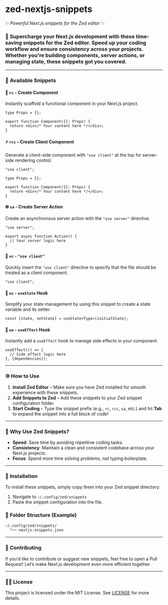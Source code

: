 
# **zed-nextjs-snippets**  
✨ _Powerful Next.js snippets for the Zed editor_ ✨

### 🚀 **Supercharge your Next.js development** with these time-saving snippets for the Zed editor. Speed up your coding workflow and ensure consistency across your projects. Whether you're building components, server actions, or managing state, these snippets got you covered.

---

### 🧩 **Available Snippets**

#### **🔧 `rc` - Create Component**
Instantly scaffold a functional component in your Next.js project.

```tsx
type Props = {};

export function Component({}: Props) {
  return <div>/* Your content here */</div>;
}
```

#### **⚡ `rcc` - Create Client Component**
Generate a client-side component with `"use client"` at the top for server-side rendering control.

```tsx
"use client";

type Props = {};

export function Component({}: Props) {
  return <div>/* Your content here */</div>;
}
```

#### **🌐 `sa` - Create Server Action**
Create an asynchronous server action with the `"use server"` directive.

```tsx
"use server";

export async function Action() {
  // Your server logic here
}
```

#### **🔌 `uc` - `"use client"`**
Quickly insert the `"use client"` directive to specify that the file should be treated as a client component.

```tsx
"use client";
```

#### **🔄 `us` - `useState` Hook**
Simplify your state management by using this snippet to create a state variable and its setter.

```tsx
const [state, setState] = useState<Type>(initialState);
```

#### **🔄 `ue` - `useEffect` Hook**
Instantly add a `useEffect` hook to manage side effects in your component.

```tsx
useEffect(() => {
  // Side effect logic here
}, [dependencies]);
```

---

### ⚙️ **How to Use**

1. **Install Zed Editor** – Make sure you have Zed installed for smooth experience with these snippets.
2. **Add Snippets to Zed** – Add these snippets to your Zed snippet configuration folder.
3. **Start Coding** – Type the snippet prefix (e.g., `rc`, `rcc`, `sa`, etc.) and hit **Tab** to expand the snippet into a full block of code!

---

### 🎉 **Why Use Zed Snippets?**
- **Speed**: Save time by avoiding repetitive coding tasks.
- **Consistency**: Maintain a clean and consistent codebase across your Next.js projects.
- **Focus**: Spend more time solving problems, not typing boilerplate.

---

### 🔧 **Installation**

To install these snippets, simply copy them into your Zed snippet directory:

1. Navigate to `~/.config/zed/snippets`
2. Paste the snippet configuration into the file.

### 📂 **Folder Structure** (Example)

```bash
~/.config/zed/snippets/
  └── nextjs-snippets.json
```

---

### 📝 **Contributing**

If you’d like to contribute or suggest new snippets, feel free to open a Pull Request! Let’s make Next.js development even more efficient together.

---

### 👨‍💻 **License**

This project is licensed under the MIT License. See [LICENSE](LICENSE) for more details.
